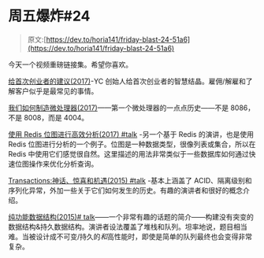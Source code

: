 # 周五爆炸#24

> 原文:[https://dev.to/horia141/friday-blast-24-51a6](https://dev.to/horia141/friday-blast-24-51a6)

今天一个视频重磅链接集。希望你喜欢。

[给首次创业者的建议(2017)](https://blog.ycombinator.com/advice-for-first-time-founders/)-YC 创始人给首次创业者的智慧结晶。雇佣/解雇和了解客户似乎是最常见的事情。

[我们如何制造微处理器(2017)](https://www.nature.com/articles/s41928-017-0014-8)——第一个微处理器的一点点历史——不是 8086，不是 8008，而是 4004。

[使用 Redis 位图进行高效分析(2017) #talk](https://www.youtube.com/watch?v=a-BtWlU55kk&mkt_tok=eyJpIjoiTURrMk9UVmtZVGMzWWpBNSIsInQiOiJmWHdNN2c2WG5xc1ZcL3JGdjI3YzF5TFlEVm5jZ3ZnVVpXb2Y4RFo4bkVBSUZKQXp4Q2FlQlFTdDRvSmwyMGtnWWY3UDFYOEpkQW9CbWxxamYrWDBtUXhFZHdoc0RPUUdmdjNCKzhWUE1IZVpJcVJoNGRyeGREYTJNdm5EWjRPM1EifQ%3D%3D) -另一个基于 Redis 的演讲，也是使用 Redis 位图进行分析的一个例子。位图是一种数据类型，很像列表或集合，所以在 Redis 中使用它们感觉很自然。这里描述的用法非常类似于一些数据库如何通过快速位图操作来优化分析查询。

[Transactions:神话、惊喜和机遇(2015) #talk](https://www.youtube.com/watch?v=5ZjhNTM8XU8) -基本上涵盖了 ACID、隔离级别和序列化异常，外加一些关于它们如何发生的历史。有趣的演讲者和很好的概念介绍。

[纯功能数据结构(2015)# talk](https://www.youtube.com/watch?v=KtltiBfvqCE)——一个非常有趣的话题的简介——构建没有突变的数据结构&持久数据结构。演讲者设法覆盖了堆栈和队列。坦率地说，题目相当难。当被设计成不可变/持久的*和*高性能时，即使是简单的队列最终也会变得非常复杂。